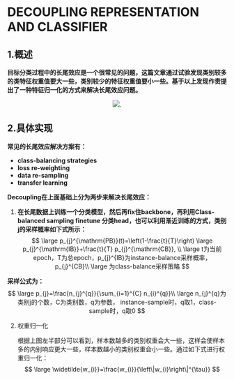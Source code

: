 

# DECOUPLING REPRESENTATION AND CLASSIFIER

## 1.概述

**目标分类过程中的长尾效应是一个很常见的问题，这篇文章通过试验发现类别较多的类特征权重值要大一些，类别较少的特征权重值要小一些。基于以上发现作责提出了一种特征归一化的方式来解决长尾效应问题。**

<div align=center>
<img src="https://note.youdao.com/yws/api/personal/file/WEB102913dbc8dfa50cc4dc05d77739fa2e?method=download&shareKey=b66109951bf2d8b1f7d0b0009021c5d8"/>.
</div>

## 2.具体实现

**常见的长尾效应解决方案有：**

- **class-balancing strategies**
- **loss re-weighting**
- **data re-sampling**
-  **transfer learning**

**Decoupling在上面基础上分为两步来解决长尾效应：**

1. **在长尾数据上训练一个分类模型，然后再fix住backbone，再利用Class-balanced sampling finetune 分类head，也可以利用渐近训练的方式，类别j的采样概率如下式所示：**
   $$
   \large p_{j}^{\mathrm{PB}}(t)=\left(1-\frac{t}{T}\right) \large p_{j}^{\mathrm{IB}}+\frac{t}{T} p_{j}^{\mathrm{CB}}, \\
   \large t为当前epoch，T为总epoch，p_{j}^{IB}为instance-balance采样概率，p_{j}^{CB}\\
   \large 为class-balance采样策略
   $$
   

**采样公式为：**
$$
\large p_{j}=\frac{n_{j}^{q}}{\sum_{i=1}^{C} n_{i}^{q}}\\
\large n_{j}^{q}为类别j的个数，C为类别数，q为参数，
instance-sample时，q取1，class-sample时，q取0
$$

2. 权重归一化

   根据上图左半部分可以看到，样本数越多的类别权重会大一些，这样会使样本多的内别响应更大一些，样本数越小的类别权重会小一些。通过如下式进行权重归一化：
   $$
   \large \widetilde{w_{i}}=\frac{w_{i}}{\left\|w_{i}\right\|^{\tau}}
   $$
   

